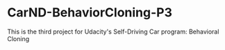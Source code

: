 # CarND-BehaviorCloning-P3
This is the third project for Udacity's Self-Driving Car program: Behavioral Cloning

